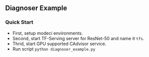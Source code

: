 ## Diagnoser Example

### Quick Start 

- First, setup modeci environments.
- Second, start TF-Serving server for ResNet-50 and name it `tfs`.
- Thrid, start GPU supported CAdvisor service. 
- Run script `python diagnoser_example.py`
